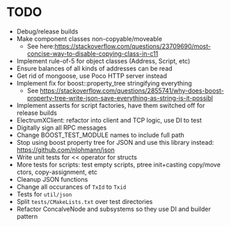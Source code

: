 # TODO
* Debug/release builds
* Make component classes non-copyable/moveable
    * See here:https://stackoverflow.com/questions/23709690/most-concise-way-to-disable-copying-class-in-c11
* Implement rule-of-5 for object classes (Address, Script, etc)
* Ensure balances of all kinds of addresses can be read
* Get rid of mongoose, use Poco HTTP server instead
* Implement fix for boost::property_tree stringifying everything
    * See https://stackoverflow.com/questions/2855741/why-does-boost-property-tree-write-json-save-everything-as-string-is-it-possibl
* Implement asserts for script factories, have them switched off for release builds
* ElectrumXClient: refactor into client and TCP logic, use DI to test
* Digitally sign all RPC messages
* Change BOOST_TEST_MODULE names to include full path
* Stop using boost property tree for JSON and use this library instead: https://github.com/nlohmann/json
* Write unit tests for << operator for structs
* More tests for scripts: test empty scripts, ptree init+casting copy/move ctors, copy-assignment, etc
* Cleanup JSON functions
* Change all occurances of `TxId` to `Txid`
* Tests for `util/json`
* Split `tests/CMakeLists.txt` over test directories
* Refactor ConcalveNode and subsystems so they use DI and builder pattern